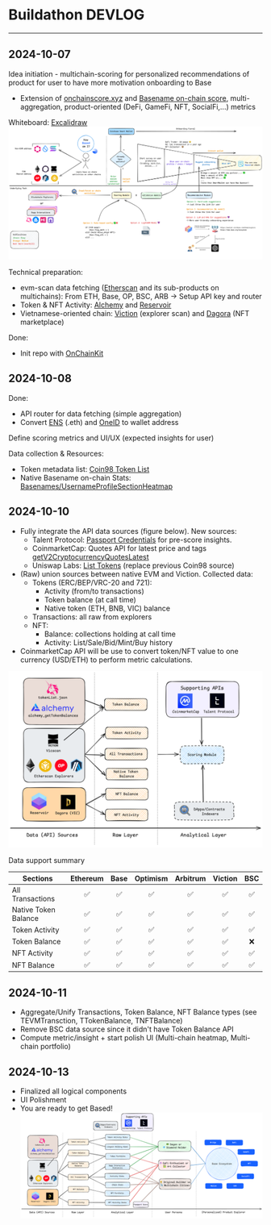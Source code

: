 # Buildathon DEVLOG

---

## 2024-10-07

Idea initiation - multichain-scoring for personalized recommendations of product for user to have more motivation onboarding to Base

- Extension of [onchainscore.xyz](https://www.onchainscore.xyz/) and [Basename on-chain score](https://x.com/base/status/1841911856656708073), multi-aggregation, product-oriented (DeFi, GameFi, NFT, SocialFi,...) metrics

Whiteboard: [Excalidraw](https://excalidraw.com/#room=4d025e9394a150d042b9,SLby7Ri-UjHaGsRpWElsjQ)
![draft-idea](./assets/draft-idea.png)

Technical preparation:

- evm-scan data fetching ([Etherscan](https://etherscan.io/) and its sub-products on multichains): From ETH, Base, OP, BSC, ARB -> Setup API key and router
- Token & NFT Activity: [Alchemy](https://www.alchemy.com/) and [Reservoir](https://reservoir.tools/)
- Vietnamese-oriented chain: [Viction](https://www.viction.xyz/) (explorer scan) and [Dagora](https://dagora.xyz/) (NFT marketplace)

Done:

- Init repo with [OnChainKit](onchainkit.xyz)

## 2024-10-08

Done:

- API router for data fetching (simple aggregation)
- Convert [ENS](https://dagora.xyz/) (.eth) and [OneID](https://www.oneid.xyz/) to wallet address

Define scoring metrics and UI/UX (expected insights for user)

Data collection & Resources:

- Token metadata list: [Coin98 Token List](https://rapid.coin98.com/token-list.json)
- Native Basename on-chain Stats: [Basenames/UsernameProfileSectionHeatmap](https://github.com/base-org/web/tree/master/apps/web/src/components/Basenames/UsernameProfileSectionHeatmap)

## 2024-10-10

- Fully integrate the API data sources (figure below). New sources:
  - Talent Protocol: [Passport Credentials](https://docs.talentprotocol.com/docs/talent-passport/credentials) for pre-score insights.
  - CoinmarketCap: Quotes API for latest price and tags [getV2CryptocurrencyQuotesLatest](https://coinmarketcap.com/api/documentation/v1/#operation/getV2CryptocurrencyQuotesLatest)
  - Uniswap Labs: [List Tokens](https://tokenlists.org/token-list?url=https://ipfs.io/ipns/tokens.uniswap.org) (replace previous Coin98 source)
- (Raw) union sources between native EVM and Viction. Collected data:
  - Tokens (ERC/BEP/VRC-20 and 721):
    - Activity (from/to transactions)
    - Token balance (at call time)
    - Native token (ETH, BNB, VIC) balance
  - Transactions: all raw from explorers
  - NFT:
    - Balance: collections holding at call time
    - Activity: List/Sale/Bid/Mint/Buy history
- CoinmarketCap API will be use to convert token/NFT value to one currency (USD/ETH) to perform metric calculations.

![data-processing](./assets/data-processing.png)

Data support summary

| **Sections**         | **Ethereum** | **Base** | **Optimism** | **Arbitrum** | **Viction** | **BSC** |
| -------------------- | :----------: | :------: | :----------: | :----------: | :---------: | :-----: |
| All Transactions     |      ✅      |    ✅    |      ✅      |      ✅      |     ✅      |   ✅    |
| Native Token Balance |      ✅      |    ✅    |      ✅      |      ✅      |     ✅      |   ✅    |
| Token Activity       |      ✅      |    ✅    |      ✅      |      ✅      |     ✅      |   ✅    |
| Token Balance        |      ✅      |    ✅    |      ✅      |      ✅      |     ✅      |   ❌    |
| NFT Activity         |      ✅      |    ✅    |      ✅      |      ✅      |     ✅      |   ✅    |
| NFT Balance          |      ✅      |    ✅    |      ✅      |      ✅      |     ✅      |   ✅    |

## 2024-10-11

- Aggregate/Unify Transactions, Token Balance, NFT Balance types (see TEVMTransction, TTokenBalance, TNFTBalance)
- Remove BSC data source since it didn't have Token Balance API
- Compute metric/insight + start polish UI (Multi-chain heatmap, Multi-chain portfolio)

## 2024-10-13

- Finalized all logical components
- UI Polishment
- You are ready to get Based!
  ![detailed-flow](./assets/detailed-flow.png)
